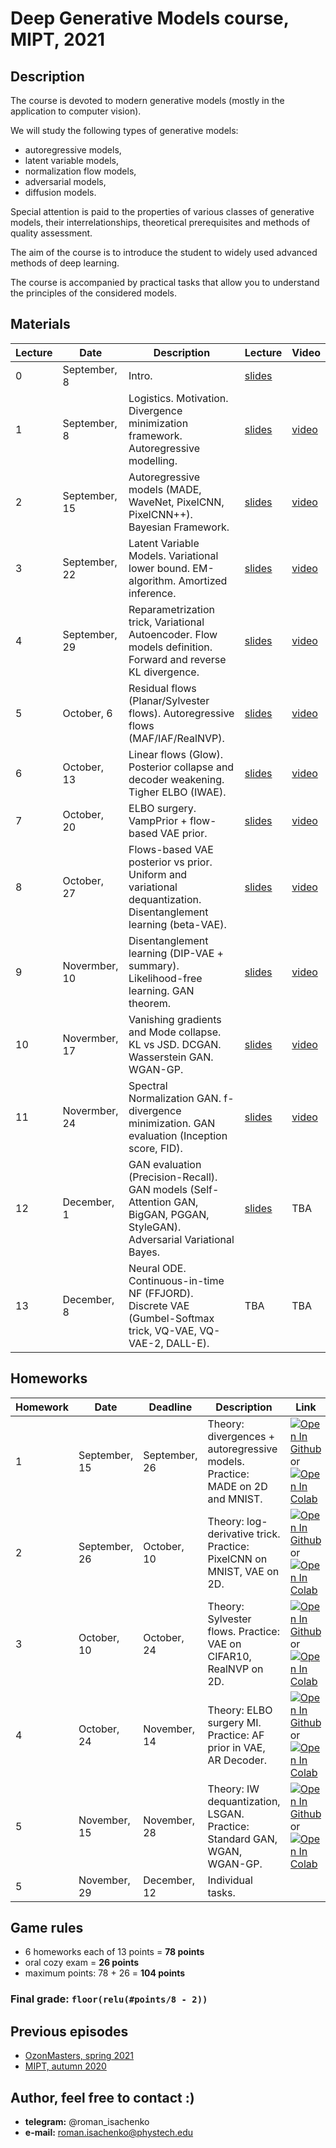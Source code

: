 # Deep Generative Models course, MIPT, 2021

## Description
The course is devoted to modern generative models (mostly in the application to computer vision). 

We will study the following types of generative models: 
- autoregressive models, 
- latent variable models, 
- normalization flow models, 
- adversarial models,
- diffusion models.

Special attention is paid to the properties of various classes of generative models, their interrelationships, theoretical prerequisites and methods of quality assessment.

The aim of the course is to introduce the student to widely used advanced methods of deep learning.

The course is accompanied by practical tasks that allow you to understand the principles of the considered models.

## Materials

| Lecture | Date | Description | Lecture | Video |
|---------|------|-------------|---------|-------| 
| 0 | September, 8 | Intro. | [slides](lectures/intro.pdf) |  |
| 1 | September, 8 | Logistics. Motivation. Divergence minimization framework. Autoregressive modelling. | [slides](lectures/lecture1/Isachenko2021DeepGenerativeModels1.pdf) | [video](https://youtu.be/JfRkHnVtzeg) |
| 2 | September, 15 | Autoregressive models (MADE, WaveNet, PixelCNN, PixelCNN++). Bayesian Framework. | [slides](lectures/lecture2/Isachenko2021DeepGenerativeModels2.pdf) | [video](https://youtu.be/P2XTaPLUh2w) | 
| 3 | September, 22 | Latent Variable Models. Variational lower bound. EM-algorithm. Amortized inference. | [slides](lectures/lecture3/Isachenko2021DeepGenerativeModels3.pdf) | [video](https://youtu.be/m8pi9DybzCk) | 
| 4 | September, 29 | Reparametrization trick, Variational Autoencoder. Flow models definition. Forward and reverse KL divergence. | [slides](lectures/lecture4/Isachenko2021DeepGenerativeModels4.pdf) | [video](https://youtu.be/0rzj6uiENT4) | 
| 5 | October, 6 | Residual flows (Planar/Sylvester flows). Autoregressive flows (MAF/IAF/RealNVP). | [slides](lectures/lecture5/Isachenko2021DeepGenerativeModels5.pdf) | [video](https://youtu.be/vM55KpqYOZ8) | 
| 6 | October, 13 | Linear flows (Glow). Posterior collapse and decoder weakening. Tigher ELBO (IWAE). | [slides](lectures/lecture6/Isachenko2021DeepGenerativeModels6.pdf) | [video](https://youtu.be/0RUbgbMYMrY) |  
| 7 | October, 20 | ELBO surgery. VampPrior + flow-based VAE prior.  | [slides](lectures/lecture7/Isachenko2021DeepGenerativeModels7.pdf) | [video](https://youtu.be/Db_5chaA1jg) | 
| 8 | October, 27 | Flows-based VAE posterior vs prior. Uniform and variational dequantization. Disentanglement learning (beta-VAE). | [slides](lectures/lecture8/Isachenko2021DeepGenerativeModels8.pdf) | [video](https://youtu.be/epHEJBaS6og) | 
| 9 | Novermber, 10 | Disentanglement learning (DIP-VAE + summary). Likelihood-free learning. GAN theorem. | [slides](lectures/lecture9/Isachenko2021DeepGenerativeModels9.pdf) | [video](https://youtu.be/nMd2MwltiP4) | 
| 10 | Novermber, 17 | Vanishing gradients and Mode collapse. KL vs JSD. DCGAN. Wasserstein GAN. WGAN-GP. | [slides](lectures/lecture10/Isachenko2021DeepGenerativeModels10.pdf) | [video](https://youtu.be/l77WWHEMjwU) | 
| 11 | Novermber, 24 | Spectral Normalization GAN. f-divergence minimization. GAN evaluation (Inception score, FID). | [slides](lectures/lecture11/Isachenko2021DeepGenerativeModels11.pdf) | [video](https://youtu.be/QqaDzyMZsPg) | 
| 12 | December, 1 | GAN evaluation (Precision-Recall). GAN models (Self-Attention GAN, BigGAN, PGGAN, StyleGAN). Adversarial Variational Bayes. | [slides](lectures/lecture12/Isachenko2021DeepGenerativeModels12.pdf) | TBA | 
| 13 | December, 8 | Neural ODE. Continuous-in-time NF (FFJORD). Discrete VAE (Gumbel-Softmax trick, VQ-VAE, VQ-VAE-2, DALL-E). | TBA | TBA | 


## Homeworks 
| Homework | Date | Deadline | Description | Link |
|---------|------|-------------|--------|-------|
| 1 | September, 15 | September, 26 | Theory: divergences + autoregressive models. Practice: MADE on 2D and MNIST. | [![Open In Github](https://img.shields.io/static/v1.svg?logo=github&label=Repo&message=Open%20in%20Github&color=lightgrey)](homeworks/hw1.ipynb) or [![Open In Colab](https://colab.research.google.com/assets/colab-badge.svg)](https://colab.research.google.com/github/r-isachenko/2021-DGM-MIPT-course/blob/main/homeworks/hw1.ipynb)|
| 2 | September, 26 | October, 10 | Theory: log-derivative trick. Practice: PixelCNN on MNIST, VAE on 2D. | [![Open In Github](https://img.shields.io/static/v1.svg?logo=github&label=Repo&message=Open%20in%20Github&color=lightgrey)](homeworks/hw2.ipynb) or [![Open In Colab](https://colab.research.google.com/assets/colab-badge.svg)](https://colab.research.google.com/github/r-isachenko/2021-DGM-MIPT-course/blob/main/homeworks/hw2.ipynb)|
| 3 | October, 10 | October, 24 | Theory: Sylvester flows. Practice: VAE on CIFAR10, RealNVP on 2D. | [![Open In Github](https://img.shields.io/static/v1.svg?logo=github&label=Repo&message=Open%20in%20Github&color=lightgrey)](homeworks/hw3.ipynb) or [![Open In Colab](https://colab.research.google.com/assets/colab-badge.svg)](https://colab.research.google.com/github/r-isachenko/2021-DGM-MIPT-course/blob/main/homeworks/hw3.ipynb)|
| 4 | October, 24 | November, 14 | Theory: ELBO surgery MI. Practice: AF prior in VAE, AR Decoder. | [![Open In Github](https://img.shields.io/static/v1.svg?logo=github&label=Repo&message=Open%20in%20Github&color=lightgrey)](homeworks/hw4.ipynb) or [![Open In Colab](https://colab.research.google.com/assets/colab-badge.svg)](https://colab.research.google.com/github/r-isachenko/2021-DGM-MIPT-course/blob/main/homeworks/hw4.ipynb)|
| 5 | November, 15 | November, 28 | Theory: IW dequantization, LSGAN. Practice: Standard GAN, WGAN, WGAN-GP. | [![Open In Github](https://img.shields.io/static/v1.svg?logo=github&label=Repo&message=Open%20in%20Github&color=lightgrey)](homeworks/hw5.ipynb) or [![Open In Colab](https://colab.research.google.com/assets/colab-badge.svg)](https://colab.research.google.com/github/r-isachenko/2021-DGM-MIPT-course/blob/main/homeworks/hw5.ipynb)|
| 5 | November, 29 | December, 12 | Individual tasks. | |

## Game rules
- 6 homeworks each of 13 points = **78 points**
- oral cozy exam = **26 points**
- maximum points: 78 + 26 = **104 points**
### Final grade: `floor(relu(#points/8 - 2))`

## Previous episodes
- [OzonMasters, spring 2021](https://github.com/r-isachenko/2021-DGM-Ozon-course)
- [MIPT, autumn 2020](https://github.com/r-isachenko/2020-DGM-MIPT-course)

## Author, feel free to contact :)

- **telegram:** @roman_isachenko
- **e-mail:** roman.isachenko@phystech.edu
